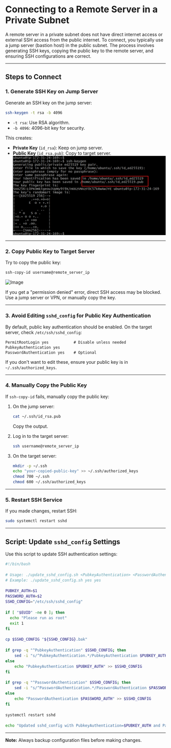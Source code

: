 # Connecting to a Remote Server in a Private Subnet

A remote server in a private subnet does not have direct internet access or external SSH access from the public internet. To connect, you typically use a jump server (bastion host) in the public subnet. The process involves generating SSH keys, copying the public key to the remote server, and ensuring SSH configurations are correct.

---

## Steps to Connect

### 1. Generate SSH Key on Jump Server

Generate an SSH key on the jump server:

```bash
ssh-keygen -t rsa -b 4096
```

- `-t rsa`: Use RSA algorithm.
- `-b 4096`: 4096-bit key for security.

This creates:
- **Private Key** (`id_rsa`): Keep on jump server.
- **Public Key** (`id_rsa.pub`): Copy to target server.
![alt text](image.png)
---

### 2. Copy Public Key to Target Server

Try to copy the public key:

```bash
ssh-copy-id username@remote_server_ip
```
<img width="1835" height="487" alt="Image" src="https://github.com/user-attachments/assets/a8542880-2840-470f-9f94-37595d194132" /> 

If you get a "permission denied" error, direct SSH access may be blocked. Use a jump server or VPN, or manually copy the key.

---

### 3. Avoid Editing `sshd_config` for Public Key Authentication

By default, public key authentication should be enabled. On the target server, check `/etc/ssh/sshd_config`:

```text
PermitRootLogin yes           # Disable unless needed
PubkeyAuthentication yes
PasswordAuthentication yes    # Optional
```

If you don't want to edit these, ensure your public key is in `~/.ssh/authorized_keys`.

---

### 4. Manually Copy the Public Key

If `ssh-copy-id` fails, manually copy the public key:

1. On the jump server:
    ```bash
    cat ~/.ssh/id_rsa.pub
    ```
    Copy the output.

2. Log in to the target server:
    ```bash
    ssh username@remote_server_ip
    ```

3. On the target server:
    ```bash
    mkdir -p ~/.ssh
    echo "your-copied-public-key" >> ~/.ssh/authorized_keys
    chmod 700 ~/.ssh
    chmod 600 ~/.ssh/authorized_keys
    ```

---

### 5. Restart SSH Service

If you made changes, restart SSH:

```bash
sudo systemctl restart sshd
```

---

## Script: Update `sshd_config` Settings

Use this script to update SSH authentication settings:

```bash
#!/bin/bash

# Usage: ./update_sshd_config.sh <PubkeyAuthentication> <PasswordAuthentication>
# Example: ./update_sshd_config.sh yes yes

PUBKEY_AUTH=$1
PASSWORD_AUTH=$2
SSHD_CONFIG="/etc/ssh/sshd_config"

if [ "$EUID" -ne 0 ]; then
  echo "Please run as root"
  exit 1
fi

cp $SSHD_CONFIG "${SSHD_CONFIG}.bak"

if grep -q "^PubkeyAuthentication" $SSHD_CONFIG; then
    sed -i "s/^PubkeyAuthentication.*/PubkeyAuthentication $PUBKEY_AUTH/" $SSHD_CONFIG
else
    echo "PubkeyAuthentication $PUBKEY_AUTH" >> $SSHD_CONFIG
fi

if grep -q "^PasswordAuthentication" $SSHD_CONFIG; then
    sed -i "s/^PasswordAuthentication.*/PasswordAuthentication $PASSWORD_AUTH/" $SSHD_CONFIG
else
    echo "PasswordAuthentication $PASSWORD_AUTH" >> $SSHD_CONFIG
fi

systemctl restart sshd

echo "Updated sshd_config with PubkeyAuthentication=$PUBKEY_AUTH and PasswordAuthentication=$PASSWORD_AUTH"
```

---

**Note:** Always backup configuration files before making changes.